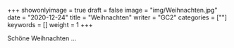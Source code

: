 +++
showonlyimage = true
draft = false
image = "img/Weihnachten.jpg"
date = "2020-12-24"
title = "Weihnachten"
writer = "GC2"
categories = [""]
keywords = []
weight = 1
+++

Schöne Weihnachten ... 
<!--more-->



